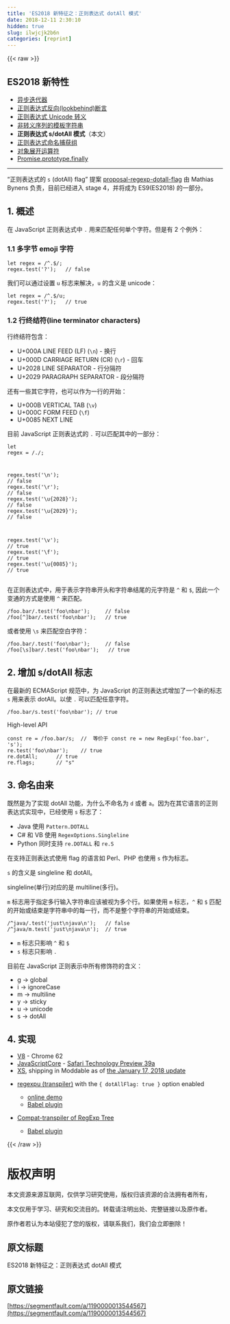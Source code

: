```yaml
---
title: 'ES2018 新特征之：正则表达式 dotAll 模式' 
date: 2018-12-11 2:30:10
hidden: true
slug: ilwjcjk2b6n
categories: [reprint]
---
```


{{< raw >}}

                    
<h2 id="articleHeader0">ES2018 新特性</h2>
<ul>
<li><a href="http://esnext.justjavac.com/proposal/async-iteration.html" rel="nofollow noreferrer" target="_blank">异步迭代器</a></li>
<li><a href="http://esnext.justjavac.com/proposal/regexp-lookbehind.html" rel="nofollow noreferrer" target="_blank">正则表达式反向(lookbehind)断言</a></li>
<li><a href="http://esnext.justjavac.com/proposal/regexp-unicode-property-escapes.html" rel="nofollow noreferrer" target="_blank">正则表达式 Unicode 转义</a></li>
<li><a href="http://esnext.justjavac.com/proposal/template-literal-revision.html" rel="nofollow noreferrer" target="_blank">非转义序列的模板字符串</a></li>
<li>
<strong>正则表达式 s/dotAll 模式</strong>（本文）</li>
<li><a href="http://esnext.justjavac.com/proposal/regexp-named-groups.html" rel="nofollow noreferrer" target="_blank">正则表达式命名捕获组</a></li>
<li><a href="http://esnext.justjavac.com/proposal/object-rest-spread.html" rel="nofollow noreferrer" target="_blank">对象展开运算符</a></li>
<li><a href="http://esnext.justjavac.com/api/Promise.prototype.finally.html" rel="nofollow noreferrer" target="_blank">Promise.prototype.finally</a></li>
</ul>
<hr>
<p>“正则表达式的 <code>s</code> (dotAll) flag” 提案 <a href="https://github.com/tc39/proposal-regexp-dotall-flag" rel="nofollow noreferrer" target="_blank">proposal-regexp-dotall-flag</a> 由 Mathias Bynens 负责，目前已经进入 stage 4，并将成为 ES9(ES2018) 的一部分。</p>
<h2 id="articleHeader1">1. 概述</h2>
<p>在 JavaScript 正则表达式中 <code>.</code> 用来匹配任何单个字符。但是有 2 个例外：</p>
<h3 id="articleHeader2">1.1 多字节 emoji 字符</h3>
<div class="widget-codetool" style="display:none;">
      <div class="widget-codetool--inner">
      <span class="selectCode code-tool" data-toggle="tooltip" data-placement="top" title="" data-original-title="全选"></span>
      <span type="button" class="copyCode code-tool" data-toggle="tooltip" data-placement="top" data-clipboard-text="let regex = /^.$/;
regex.test('?');   // false" title="" data-original-title="复制"></span>
      <span type="button" class="saveToNote code-tool" data-toggle="tooltip" data-placement="top" title="" data-original-title="放进笔记"></span>
      </div>
      </div><pre class="javascript hljs"><code class="js"><span class="hljs-keyword">let</span> regex = <span class="hljs-regexp">/^.$/</span>;
regex.test(<span class="hljs-string">'?'</span>);   <span class="hljs-comment">// false</span></code></pre>
<p>我们可以通过设置 <code>u</code> 标志来解决，<code>u</code> 的含义是 unicode：</p>
<div class="widget-codetool" style="display:none;">
      <div class="widget-codetool--inner">
      <span class="selectCode code-tool" data-toggle="tooltip" data-placement="top" title="" data-original-title="全选"></span>
      <span type="button" class="copyCode code-tool" data-toggle="tooltip" data-placement="top" data-clipboard-text="let regex = /^.$/u;
regex.test('?');   // true" title="" data-original-title="复制"></span>
      <span type="button" class="saveToNote code-tool" data-toggle="tooltip" data-placement="top" title="" data-original-title="放进笔记"></span>
      </div>
      </div><pre class="javascript hljs"><code class="js"><span class="hljs-keyword">let</span> regex = <span class="hljs-regexp">/^.$/u</span>;
regex.test(<span class="hljs-string">'?'</span>);   <span class="hljs-comment">// true</span></code></pre>
<h3 id="articleHeader3">1.2 行终结符(line terminator characters)</h3>
<p>行终结符包含：</p>
<ul>
<li>U+000A LINE FEED (LF) (<code>\n</code>) - 换行</li>
<li>U+000D CARRIAGE RETURN (CR) (<code>\r</code>) - 回车</li>
<li>U+2028 LINE SEPARATOR - 行分隔符</li>
<li>U+2029 PARAGRAPH SEPARATOR - 段分隔符</li>
</ul>
<p>还有一些其它字符，也可以作为一行的开始：</p>
<ul>
<li>U+000B VERTICAL TAB (<code>\v</code>)</li>
<li>U+000C FORM FEED (<code>\f</code>)</li>
<li>U+0085 NEXT LINE</li>
</ul>
<p>目前 JavaScript 正则表达式的 <code>.</code> 可以匹配其中的一部分：</p>
<div class="widget-codetool" style="display:none;">
      <div class="widget-codetool--inner">
      <span class="selectCode code-tool" data-toggle="tooltip" data-placement="top" title="" data-original-title="全选"></span>
      <span type="button" class="copyCode code-tool" data-toggle="tooltip" data-placement="top" data-clipboard-text="let regex = /./;

regex.test('\n');       // false
regex.test('\r');       // false
regex.test('\u{2028}'); // false
regex.test('\u{2029}'); // false

regex.test('\v');       // true
regex.test('\f');       // true
regex.test('\u{0085}'); // true" title="" data-original-title="复制"></span>
      <span type="button" class="saveToNote code-tool" data-toggle="tooltip" data-placement="top" title="" data-original-title="放进笔记"></span>
      </div>
      </div><pre class="javascript hljs"><code class="js"><span class="hljs-keyword">let</span> regex = <span class="hljs-regexp">/./</span>;

regex.test(<span class="hljs-string">'\n'</span>);       <span class="hljs-comment">// false</span>
regex.test(<span class="hljs-string">'\r'</span>);       <span class="hljs-comment">// false</span>
regex.test(<span class="hljs-string">'\u{2028}'</span>); <span class="hljs-comment">// false</span>
regex.test(<span class="hljs-string">'\u{2029}'</span>); <span class="hljs-comment">// false</span>

regex.test(<span class="hljs-string">'\v'</span>);       <span class="hljs-comment">// true</span>
regex.test(<span class="hljs-string">'\f'</span>);       <span class="hljs-comment">// true</span>
regex.test(<span class="hljs-string">'\u{0085}'</span>); <span class="hljs-comment">// true</span></code></pre>
<p>在正则表达式中，用于表示字符串开头和字符串结尾的元字符是 <code>^</code> 和 <code>$</code>, 因此一个变通的方式是使用 <code>^</code> 来匹配。</p>
<div class="widget-codetool" style="display:none;">
      <div class="widget-codetool--inner">
      <span class="selectCode code-tool" data-toggle="tooltip" data-placement="top" title="" data-original-title="全选"></span>
      <span type="button" class="copyCode code-tool" data-toggle="tooltip" data-placement="top" data-clipboard-text="/foo.bar/.test('foo\nbar');     // false
/foo[^]bar/.test('foo\nbar');   // true" title="" data-original-title="复制"></span>
      <span type="button" class="saveToNote code-tool" data-toggle="tooltip" data-placement="top" title="" data-original-title="放进笔记"></span>
      </div>
      </div><pre class="javascript hljs"><code class="js">/foo.bar/.test(<span class="hljs-string">'foo\nbar'</span>);     <span class="hljs-comment">// false</span>
/foo[^]bar/.test(<span class="hljs-string">'foo\nbar'</span>);   <span class="hljs-comment">// true</span></code></pre>
<p>或者使用 <code>\s</code> 来匹配空白字符：</p>
<div class="widget-codetool" style="display:none;">
      <div class="widget-codetool--inner">
      <span class="selectCode code-tool" data-toggle="tooltip" data-placement="top" title="" data-original-title="全选"></span>
      <span type="button" class="copyCode code-tool" data-toggle="tooltip" data-placement="top" data-clipboard-text="/foo.bar/.test('foo\nbar');     // false
/foo[\s]bar/.test('foo\nbar');   // true" title="" data-original-title="复制"></span>
      <span type="button" class="saveToNote code-tool" data-toggle="tooltip" data-placement="top" title="" data-original-title="放进笔记"></span>
      </div>
      </div><pre class="javascript hljs"><code class="js">/foo.bar/.test(<span class="hljs-string">'foo\nbar'</span>);     <span class="hljs-comment">// false</span>
/foo[\s]bar/.test(<span class="hljs-string">'foo\nbar'</span>);   <span class="hljs-comment">// true</span></code></pre>
<h2 id="articleHeader4">2. 增加 s/dotAll 标志</h2>
<p>在最新的 ECMAScript 规范中，为 JavaScript 的正则表达式增加了一个新的标志 <code>s</code> 用来表示 dotAll。以使 <code>.</code> 可以匹配任意字符。</p>
<div class="widget-codetool" style="display:none;">
      <div class="widget-codetool--inner">
      <span class="selectCode code-tool" data-toggle="tooltip" data-placement="top" title="" data-original-title="全选"></span>
      <span type="button" class="copyCode code-tool" data-toggle="tooltip" data-placement="top" data-clipboard-text="/foo.bar/s.test('foo\nbar');    // true" title="" data-original-title="复制"></span>
      <span type="button" class="saveToNote code-tool" data-toggle="tooltip" data-placement="top" title="" data-original-title="放进笔记"></span>
      </div>
      </div><pre class="javascript hljs"><code class="js" style="word-break: break-word; white-space: initial;">/foo.bar/s.test(<span class="hljs-string">'foo\nbar'</span>);    <span class="hljs-comment">// true</span></code></pre>
<p>High-level API</p>
<div class="widget-codetool" style="display:none;">
      <div class="widget-codetool--inner">
      <span class="selectCode code-tool" data-toggle="tooltip" data-placement="top" title="" data-original-title="全选"></span>
      <span type="button" class="copyCode code-tool" data-toggle="tooltip" data-placement="top" data-clipboard-text="const re = /foo.bar/s;  //  等价于 const re = new RegExp('foo.bar', 's');
re.test('foo\nbar');    // true
re.dotAll;      // true
re.flags;       // &quot;s&quot;" title="" data-original-title="复制"></span>
      <span type="button" class="saveToNote code-tool" data-toggle="tooltip" data-placement="top" title="" data-original-title="放进笔记"></span>
      </div>
      </div><pre class="javascript hljs"><code class="js"><span class="hljs-keyword">const</span> re = <span class="hljs-regexp">/foo.bar/</span>s;  <span class="hljs-comment">//  等价于 const re = new RegExp('foo.bar', 's');</span>
re.test(<span class="hljs-string">'foo\nbar'</span>);    <span class="hljs-comment">// true</span>
re.dotAll;      <span class="hljs-comment">// true</span>
re.flags;       <span class="hljs-comment">// "s"</span></code></pre>
<h2 id="articleHeader5">3. 命名由来</h2>
<p>既然是为了实现 dotAll 功能，为什么不命名为 <code>d</code> 或者 <code>a</code>。因为在其它语言的正则表达式实现中，已经使用 <code>s</code> 标志了：</p>
<ul>
<li>Java 使用 <code>Pattern.DOTALL</code>
</li>
<li>C# 和 VB 使用 <code>RegexOptions.Singleline</code>
</li>
<li>Python 同时支持 <code>re.DOTALL</code> 和 <code>re.S</code>
</li>
</ul>
<p>在支持正则表达式使用 flag 的语言如 Perl、PHP 也使用 <code>s</code> 作为标志。</p>
<p><code>s</code> 的含义是 singleline 和 dotAll。</p>
<p>singleline(单行)对应的是 multiline(多行)。</p>
<p><code>m</code> 标志用于指定多行输入字符串应该被视为多个行。如果使用 <code>m</code> 标志，<code>^</code> 和 <code>$</code> 匹配的开始或结束是字符串中的每一行，而不是整个字符串的开始或结束。</p>
<div class="widget-codetool" style="display:none;">
      <div class="widget-codetool--inner">
      <span class="selectCode code-tool" data-toggle="tooltip" data-placement="top" title="" data-original-title="全选"></span>
      <span type="button" class="copyCode code-tool" data-toggle="tooltip" data-placement="top" data-clipboard-text="/^java/.test('just\njava\n');   // false
/^java/m.test('just\njava\n');  // true" title="" data-original-title="复制"></span>
      <span type="button" class="saveToNote code-tool" data-toggle="tooltip" data-placement="top" title="" data-original-title="放进笔记"></span>
      </div>
      </div><pre class="javascript hljs"><code class="js">/^java/.test(<span class="hljs-string">'just\njava\n'</span>);   <span class="hljs-comment">// false</span>
/^java/m.test(<span class="hljs-string">'just\njava\n'</span>);  <span class="hljs-comment">// true</span></code></pre>
<ul>
<li>
<code>m</code> 标志只影响 <code>^</code> 和 <code>$</code>
</li>
<li>
<code>s</code> 标志只影响 <code>.</code>
</li>
</ul>
<p>目前在 JavaScript 正则表示中所有修饰符的含义：</p>
<ul>
<li>g → global</li>
<li>i → ignoreCase</li>
<li>m → multiline</li>
<li>y → sticky</li>
<li>u → unicode</li>
<li>s → dotAll</li>
</ul>
<h2 id="articleHeader6">4. 实现</h2>
<ul>
<li>
<a href="https://bugs.chromium.org/p/v8/issues/detail?id=6172" rel="nofollow noreferrer" target="_blank">V8</a> - Chrome 62</li>
<li>
<a href="https://bugs.webkit.org/show_bug.cgi?id=172634" rel="nofollow noreferrer" target="_blank">JavaScriptCore</a> - <a href="https://developer.apple.com/safari/technology-preview/release-notes/" rel="nofollow noreferrer" target="_blank">Safari Technology Preview 39a</a>
</li>
<li>
<a href="https://github.com/Moddable-OpenSource/moddable/blob/public/xs/sources/xsre.c" rel="nofollow noreferrer" target="_blank">XS</a>, shipping in Moddable as of <a href="http://blog.moddable.tech/blog/january-17-2017-big-update-to-moddable-sdk/" rel="nofollow noreferrer" target="_blank">the January 17, 2018 update</a>
</li>
<li>
<p><a href="https://github.com/mathiasbynens/regexpu" rel="nofollow noreferrer" target="_blank">regexpu (transpiler)</a> with the <code>{ dotAllFlag: true }</code> option enabled</p>
<ul>
<li><a href="https://mothereff.in/regexpu#input=const+regex+%3D+/foo.bar/s%3B%0Aconsole.log%28%0A++regex.test%28%27foo%5Cnbar%27%29%0A%29%3B%0A//+%E2%86%92+true&amp;dotAllFlag=1" rel="nofollow noreferrer" target="_blank">online demo</a></li>
<li><a href="https://github.com/mathiasbynens/babel-plugin-transform-dotall-regex" rel="nofollow noreferrer" target="_blank">Babel plugin</a></li>
</ul>
</li>
<li>
<p><a href="https://github.com/dmitrysoshnikov/regexp-tree#using-compat-transpiler-api" rel="nofollow noreferrer" target="_blank">Compat-transpiler of RegExp Tree</a></p>
<ul><li><a href="https://github.com/dmitrysoshnikov/babel-plugin-transform-modern-regexp" rel="nofollow noreferrer" target="_blank">Babel plugin</a></li></ul>
</li>
</ul>

                
{{< /raw >}}

# 版权声明
本文资源来源互联网，仅供学习研究使用，版权归该资源的合法拥有者所有，

本文仅用于学习、研究和交流目的。转载请注明出处、完整链接以及原作者。

原作者若认为本站侵犯了您的版权，请联系我们，我们会立即删除！

## 原文标题
ES2018 新特征之：正则表达式 dotAll 模式

## 原文链接
[https://segmentfault.com/a/1190000013544567](https://segmentfault.com/a/1190000013544567)

